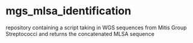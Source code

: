 # mgs_mlsa_identification
repository containing a script taking in WGS sequences from Mitis Group Streptococci and returns the concatenated MLSA sequence
